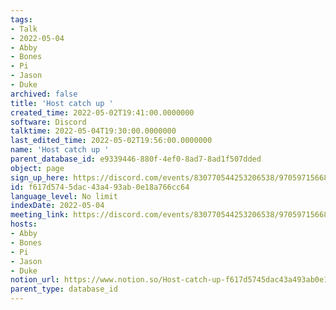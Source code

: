 ```yaml
---
tags:
- Talk
- 2022-05-04
- Abby
- Bones
- Pi
- Jason
- Duke
archived: false
title: 'Host catch up '
created_time: 2022-05-02T19:41:00.0000000
software: Discord
talktime: 2022-05-04T19:30:00.0000000
last_edited_time: 2022-05-02T19:56:00.0000000
name: 'Host catch up '
parent_database_id: e9339446-880f-4ef0-8ad7-8ad1f507dded
object: page
sign_up_here: https://discord.com/events/830770544253206538/970597156681568276
id: f617d574-5dac-43a4-93ab-0e18a766cc64
language_level: No limit
indexDate: 2022-05-04
meeting_link: https://discord.com/events/830770544253206538/970597156681568276
hosts:
- Abby
- Bones
- Pi
- Jason
- Duke
notion_url: https://www.notion.so/Host-catch-up-f617d5745dac43a493ab0e18a766cc64
parent_type: database_id
---
```






